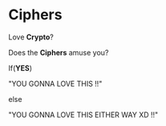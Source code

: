 # Ciphers
Love **Crypto**?

Does the **Ciphers** amuse you?

If(**YES**)

"YOU GONNA LOVE THIS !!"

else

"YOU GONNA LOVE THIS EITHER WAY XD !!"
